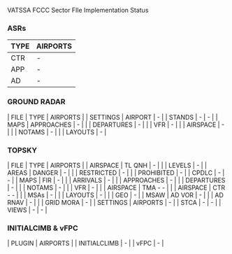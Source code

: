 VATSSA FCCC Sector FIle Implementation Status

### ASRs

| TYPE  | AIRPORTS |
| ----- | -------- |
| CTR   | - |
| APP   | - |
| AD    | - |

### GROUND RADAR

| FILE      | TYPE          | AIRPORTS |
| SETTINGS  | AIRPORT       | - |
| STANDS    | -             | - |
| MAPS      | APPROACHES    | - |
|           | DEPARTURES    | - |
|           | VFR           | - |
|           | AIRSPACE      | - |
|           | NOTAMS        | - |
|           | LAYOUTS       | - |

### TOPSKY
| FILE      | TYPE          | AIRPORTS |
| AIRSPACE  | TL QNH        | - |
|           | LEVELS        | - |
| AREAS     | DANGER        | - |
|           | RESTRICTED    | - |
|           | PROHIBITED    | - |
| CPDLC     | -             | - |
| MAPS      | FIR           | - |
|           | ARRIVALS      | - |
|           | APPROACHES    | - |
|           | DEPARTURES    | - |
|           | NOTAMS        | - |
|           | VFR           | - |
|           | AIRSPACE      | TMA - - |
|           | AIRSPACE      | CTR - - |
|           | MSAs          | - |
|           | LAYOUTS       | - |
|           | GEO           | - |
| MSAW      | AD VOR        | - |
|           | AD RNAV       | - |
|           | GRID MORA     | - |
| SETTINGS  | AIRPORTS      | - |
| STCA      | -             | - |
| VIEWS     | -             | - |


### INITIALCIMB & vFPC

| PLUGIN | AIRPORTS |
| INITIALCLIMB  | - |
| vFPC          | - |